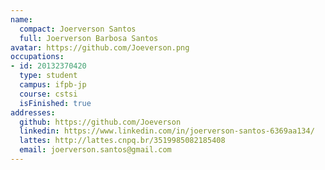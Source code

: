 ```yaml
---
name:
  compact: Joerverson Santos
  full: Joerverson Barbosa Santos
avatar: https://github.com/Joeverson.png
occupations:
- id: 20132370420
  type: student
  campus: ifpb-jp
  course: cstsi
  isFinished: true
addresses:
  github: https://github.com/Joeverson
  linkedin: https://www.linkedin.com/in/joerverson-santos-6369aa134/
  lattes: http://lattes.cnpq.br/3519985082185408
  email: joerverson.santos@gmail.com
---
```

